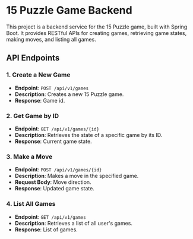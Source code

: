 # 15 Puzzle Game Backend

This project is a backend service for the 15 Puzzle game, built with Spring Boot. It provides RESTful APIs for creating games, retrieving game states, making moves, and listing all games.

## API Endpoints

### 1. Create a New Game
- **Endpoint**: `POST /api/v1/games`
- **Description**: Creates a new 15 Puzzle game.
- **Response**: Game id.

### 2. Get Game by ID
- **Endpoint**: `GET /api/v1/games/{id}`
- **Description**: Retrieves the state of a specific game by its ID.
- **Response**: Current game state.

### 3. Make a Move
- **Endpoint**: `POST /api/v1/games/{id}`
- **Description**: Makes a move in the specified game.
- **Request Body**: Move direction.
- **Response**: Updated game state.

### 4. List All Games
- **Endpoint**: `GET /api/v1/games`
- **Description**: Retrieves a list of all user's games.
- **Response**: List of games.
